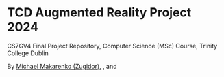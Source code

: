 # TCD Augmented Reality Project 2024

CS7GV4 Final Project Repository, Computer Science (MSc) Course, Trinity College Dublin

By [Michael Makarenko (Zugidor)](https://github.com/Zugidor), [](), and []()
